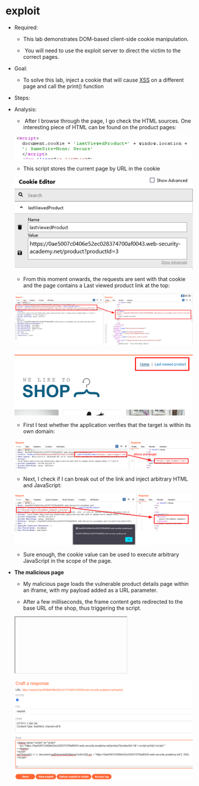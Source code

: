 # exploit

- Required:
    
    + This lab demonstrates DOM-based client-side cookie manipulation.
    
    +  You will need to use the exploit server to direct the victim to the correct pages.
    
- Goal:
    
    + To solve this lab, inject a cookie that will cause [XSS](https://portswigger.net/web-security/cross-site-scripting) on a different page and call the print() function
    
- Steps:
- Analysis:
    
    +  After I browse through the page, I go check the HTML sources. One interesting piece of HTML can be found on the product pages:
    
    ![exploit%20364a353bd8b94165bb3728cb8d504bcf/image1.png](exploit%20364a353bd8b94165bb3728cb8d504bcf/image1.png)
    
    + This script stores the current page by URL in the cookie
    
    ![exploit%20364a353bd8b94165bb3728cb8d504bcf/image2.png](exploit%20364a353bd8b94165bb3728cb8d504bcf/image2.png)
    
    + From this moment onwards, the requests are sent with that cookie and the page contains a Last viewed product link at the top:
    
    ![exploit%20364a353bd8b94165bb3728cb8d504bcf/image3.png](exploit%20364a353bd8b94165bb3728cb8d504bcf/image3.png)
    
    ![exploit%20364a353bd8b94165bb3728cb8d504bcf/image4.png](exploit%20364a353bd8b94165bb3728cb8d504bcf/image4.png)
    
    + First I test whether the application verifies that the target is within its own domain:
    
    ![exploit%20364a353bd8b94165bb3728cb8d504bcf/image5.png](exploit%20364a353bd8b94165bb3728cb8d504bcf/image5.png)
    
    + Next, I check if I can break out of the link and inject arbitrary HTML and JavaScript:
    
    ![exploit%20364a353bd8b94165bb3728cb8d504bcf/image6.png](exploit%20364a353bd8b94165bb3728cb8d504bcf/image6.png)
    
    + Sure enough, the cookie value can be used to execute arbitrary JavaScript in the scope of the page.
    
- **The malicious page**
    
    + My malicious page loads the vulnerable product details page within an iframe, with my payload added as a URL parameter.
    
    + After a few milliseconds, the frame content gets redirected to the base URL of the shop, thus triggering the script.
    
    <iframe name="victim" id="victim"
    
    src="https://0ae5007c0406e52ec028374700af0043.web-security-academy.net/product?productId=1&'><script>print()</script>"
    
    ></iframe>
    
    <script>
    
    setTimeout(() => { document.getElementsByName('victim')[0].src = "https://0ae5007c0406e52ec028374700af0043.web-security-academy.net"}, 500);
    
    </script>
    
    ![exploit%20364a353bd8b94165bb3728cb8d504bcf/image7.png](exploit%20364a353bd8b94165bb3728cb8d504bcf/image7.png)